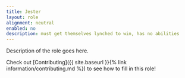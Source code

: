 ```yaml
---
title: Jester
layout: role
alignment: neutral
enabled: no
description: must get themselves lynched to win, has no abilities
---
```


Description of the role goes here.

Check out [Contributing]({{ site.baseurl }}{% link information/contributing.md %}) to see how to fill in this role!
